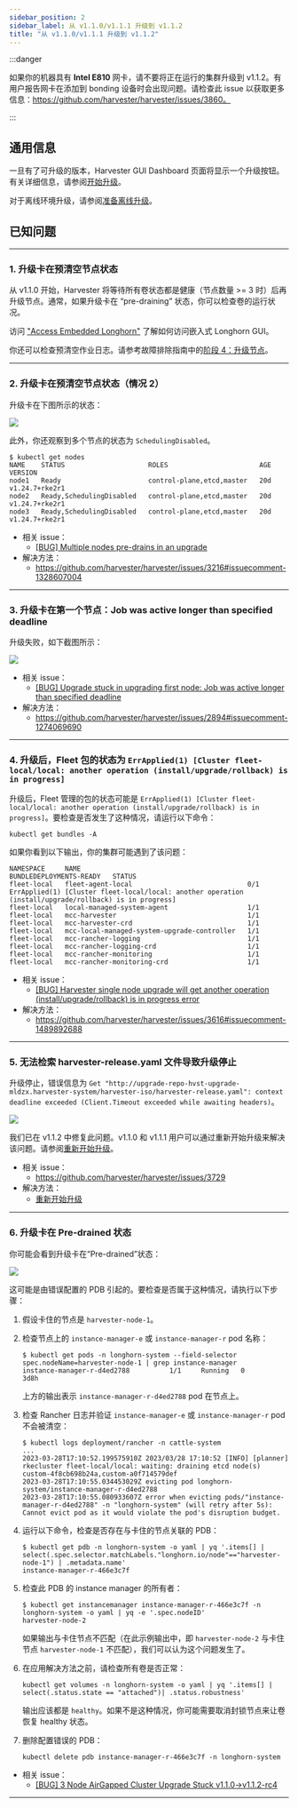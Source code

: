```yaml
---
sidebar_position: 2
sidebar_label: 从 v1.1.0/v1.1.1 升级到 v1.1.2
title: "从 v1.1.0/v1.1.1 升级到 v1.1.2"
---
```


:::danger

如果你的机器具有 **Intel E810** 网卡，请不要将正在运行的集群升级到 v1.1.2。有用户报告网卡在添加到 bonding 设备时会出现问题。请检查此 issue 以获取更多信息：https://github.com/harvester/harvester/issues/3860。

:::

## 通用信息

一旦有了可升级的版本，Harvester GUI Dashboard 页面将显示一个升级按钮。有关详细信息，请参阅[开始升级](./automatic.md#开始升级)。

对于离线环境升级，请参阅[准备离线升级](./automatic.md#准备离线升级)。


## 已知问题

---

### 1. 升级卡在预清空节点状态

从 v1.1.0 开始，Harvester 将等待所有卷状态都是健康（节点数量 >= 3 时）后再升级节点。通常，如果升级卡在 “pre-draining” 状态，你可以检查卷的运行状况。

访问 ["Access Embedded Longhorn"](../troubleshooting/harvester.md#访问嵌入式-rancher-和-longhorn-仪表板) 了解如何访问嵌入式 Longhorn GUI。

你还可以检查预清空作业日志。请参考故障排除指南中的[阶段 4：升级节点](./troubleshooting.md#阶段-4升级节点)。

---

### 2. 升级卡在预清空节点状态（情况 2）

升级卡在下图所示的状态：

![](/img/v1.2/upgrade/known_issues/3216-stuck-pre-drain.png)

此外，你还观察到多个节点的状态为 `SchedulingDisabled`。

```
$ kubectl get nodes
NAME    STATUS                     ROLES                       AGE   VERSION
node1   Ready                      control-plane,etcd,master   20d   v1.24.7+rke2r1
node2   Ready,SchedulingDisabled   control-plane,etcd,master   20d   v1.24.7+rke2r1
node3   Ready,SchedulingDisabled   control-plane,etcd,master   20d   v1.24.7+rke2r1
```

- 相关 issue：
   - [[BUG] Multiple nodes pre-drains in an upgrade](https://github.com/harvester/harvester/issues/3216)
- 解决方法：
   - https://github.com/harvester/harvester/issues/3216#issuecomment-1328607004

---

### 3. 升级卡在第一个节点：Job was active longer than specified deadline

升级失败，如下截图所示：

![](/img/v1.2/upgrade/known_issues/2894-deadline.png)


- 相关 issue：
   - [[BUG] Upgrade stuck in upgrading first node: Job was active longer than specified deadline](https://github.com/harvester/harvester/issues/2894)
- 解决方法：
   - https://github.com/harvester/harvester/issues/2894#issuecomment-1274069690


---

### 4. 升级后，Fleet 包的状态为 `ErrApplied(1) [Cluster fleet-local/local: another operation (install/upgrade/rollback) is in progress]`

升级后，Fleet 管理的包的状态可能是 `ErrApplied(1) [Cluster fleet-local/local: another operation (install/upgrade/rollback) is in progress]`。要检查是否发生了这种情况，请运行以下命令：

```
kubectl get bundles -A
```

如果你看到以下输出，你的集群可能遇到了该问题：

```
NAMESPACE     NAME                                          BUNDLEDEPLOYMENTS-READY   STATUS
fleet-local   fleet-agent-local                             0/1                       ErrApplied(1) [Cluster fleet-local/local: another operation (install/upgrade/rollback) is in progress]
fleet-local   local-managed-system-agent                    1/1
fleet-local   mcc-harvester                                 1/1
fleet-local   mcc-harvester-crd                             1/1
fleet-local   mcc-local-managed-system-upgrade-controller   1/1
fleet-local   mcc-rancher-logging                           1/1
fleet-local   mcc-rancher-logging-crd                       1/1
fleet-local   mcc-rancher-monitoring                        1/1
fleet-local   mcc-rancher-monitoring-crd                    1/1
```


- 相关 issue：
   - [[BUG] Harvester single node upgrade will get another operation (install/upgrade/rollback) is in progress error](https://github.com/harvester/harvester/issues/3616)
- 解决方法：
   - https://github.com/harvester/harvester/issues/3616#issuecomment-1489892688


---

### 5. 无法检索 harvester-release.yaml 文件导致升级停止

升级停止，错误信息为 `Get "http://upgrade-repo-hvst-upgrade-mldzx.harvester-system/harvester-iso/harvester-release.yaml":
context deadline exceeded (Client.Timeout exceeded while awaiting headers)`。

![](/img/v1.2/upgrade/known_issues/3729-error.png)

我们已在 v1.1.2 中修复此问题。v1.1.0 和 v1.1.1 用户可以通过重新开始升级来解决该问题。请参阅[重新开始升级](./troubleshooting.md#重新开始升级)。


- 相关 issue：
   - https://github.com/harvester/harvester/issues/3729
- 解决方法：
   - [重新开始升级](./troubleshooting.md#重新开始升级)

---

### 6. 升级卡在 Pre-drained 状态

你可能会看到升级卡在“Pre-drained”状态：

![](/img/v1.2/upgrade/known_issues/3730-stuck.png)

这可能是由错误配置的 PDB 引起的。要检查是否属于这种情况，请执行以下步骤：

1. 假设卡住的节点是 `harvester-node-1`。
1. 检查节点上的 `instance-manager-e` 或 `instance-manager-r` pod 名称：

   ```
   $ kubectl get pods -n longhorn-system --field-selector spec.nodeName=harvester-node-1 | grep instance-manager
   instance-manager-r-d4ed2788          1/1     Running   0              3d8h
   ```

   上方的输出表示 `instance-manager-r-d4ed2788` pod 在节点上。

1. 检查 Rancher 日志并验证 `instance-manager-e` 或 `instance-manager-r` pod 不会被清空：

   ```
   $ kubectl logs deployment/rancher -n cattle-system
   ...
   2023-03-28T17:10:52.199575910Z 2023/03/28 17:10:52 [INFO] [planner] rkecluster fleet-local/local: waiting: draining etcd node(s) custom-4f8cb698b24a,custom-a0f714579def
   2023-03-28T17:10:55.034453029Z evicting pod longhorn-system/instance-manager-r-d4ed2788
   2023-03-28T17:10:55.080933607Z error when evicting pods/"instance-manager-r-d4ed2788" -n "longhorn-system" (will retry after 5s): Cannot evict pod as it would violate the pod's disruption budget.
   ```

1. 运行以下命令，检查是否存在与卡住的节点关联的 PDB：

   ```
   $ kubectl get pdb -n longhorn-system -o yaml | yq '.items[] | select(.spec.selector.matchLabels."longhorn.io/node"=="harvester-node-1") | .metadata.name'
   instance-manager-r-466e3c7f
   ```

1. 检查此 PDB 的 instance manager 的所有者：

   ```
   $ kubectl get instancemanager instance-manager-r-466e3c7f -n longhorn-system -o yaml | yq -e '.spec.nodeID'
   harvester-node-2
   ```

   如果输出与卡住节点不匹配（在此示例输出中，即 `harvester-node-2` 与卡住节点 `harvester-node-1` 不匹配），我们可以认为这个问题发生了。

1. 在应用解决方法之前，请检查所有卷是否正常：

   ```
   kubectl get volumes -n longhorn-system -o yaml | yq '.items[] | select(.status.state == "attached")| .status.robustness'
   ```

   输出应该都是 `healthy`。如果不是这种情况，你可能需要取消封锁节点来让卷恢复 healthy 状态。

1. 删除配置错误的 PDB：

   ```
   kubectl delete pdb instance-manager-r-466e3c7f -n longhorn-system
   ```

- 相关 issue：
   - [[BUG] 3 Node AirGapped Cluster Upgrade Stuck v1.1.0->v1.1.2-rc4](https://github.com/harvester/harvester/issues/3730)

---
